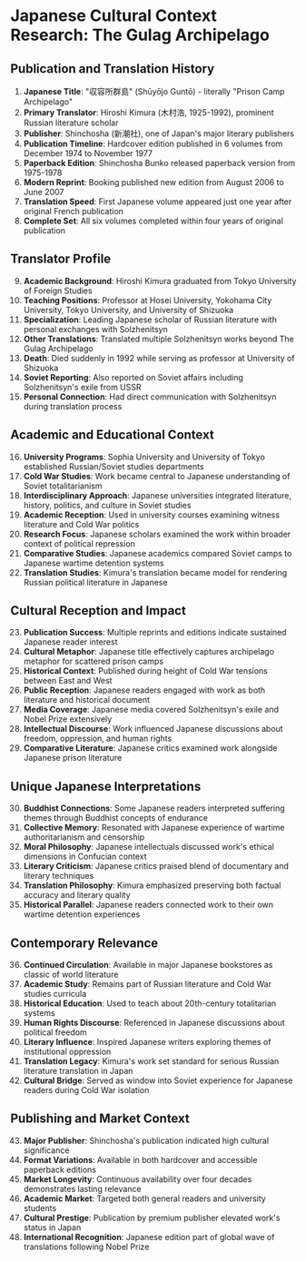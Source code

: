 # Japanese Cultural Context Research: The Gulag Archipelago

## Publication and Translation History

1. **Japanese Title**: "収容所群島" (Shūyōjo Guntō) - literally "Prison Camp Archipelago"
2. **Primary Translator**: Hiroshi Kimura (木村浩, 1925-1992), prominent Russian literature scholar
3. **Publisher**: Shinchosha (新潮社), one of Japan's major literary publishers
4. **Publication Timeline**: Hardcover edition published in 6 volumes from December 1974 to November 1977
5. **Paperback Edition**: Shinchosha Bunko released paperback version from 1975-1978
6. **Modern Reprint**: Booking published new edition from August 2006 to June 2007
7. **Translation Speed**: First Japanese volume appeared just one year after original French publication
8. **Complete Set**: All six volumes completed within four years of original publication

## Translator Profile

9. **Academic Background**: Hiroshi Kimura graduated from Tokyo University of Foreign Studies
10. **Teaching Positions**: Professor at Hosei University, Yokohama City University, Tokyo University, and University of Shizuoka
11. **Specialization**: Leading Japanese scholar of Russian literature with personal exchanges with Solzhenitsyn
12. **Other Translations**: Translated multiple Solzhenitsyn works beyond The Gulag Archipelago
13. **Death**: Died suddenly in 1992 while serving as professor at University of Shizuoka
14. **Soviet Reporting**: Also reported on Soviet affairs including Solzhenitsyn's exile from USSR
15. **Personal Connection**: Had direct communication with Solzhenitsyn during translation process

## Academic and Educational Context

16. **University Programs**: Sophia University and University of Tokyo established Russian/Soviet studies departments
17. **Cold War Studies**: Work became central to Japanese understanding of Soviet totalitarianism
18. **Interdisciplinary Approach**: Japanese universities integrated literature, history, politics, and culture in Soviet studies
19. **Academic Reception**: Used in university courses examining witness literature and Cold War politics
20. **Research Focus**: Japanese scholars examined the work within broader context of political repression
21. **Comparative Studies**: Japanese academics compared Soviet camps to Japanese wartime detention systems
22. **Translation Studies**: Kimura's translation became model for rendering Russian political literature in Japanese

## Cultural Reception and Impact

23. **Publication Success**: Multiple reprints and editions indicate sustained Japanese reader interest
24. **Cultural Metaphor**: Japanese title effectively captures archipelago metaphor for scattered prison camps
25. **Historical Context**: Published during height of Cold War tensions between East and West
26. **Public Reception**: Japanese readers engaged with work as both literature and historical document
27. **Media Coverage**: Japanese media covered Solzhenitsyn's exile and Nobel Prize extensively
28. **Intellectual Discourse**: Work influenced Japanese discussions about freedom, oppression, and human rights
29. **Comparative Literature**: Japanese critics examined work alongside Japanese prison literature

## Unique Japanese Interpretations

30. **Buddhist Connections**: Some Japanese readers interpreted suffering themes through Buddhist concepts of endurance
31. **Collective Memory**: Resonated with Japanese experience of wartime authoritarianism and censorship
32. **Moral Philosophy**: Japanese intellectuals discussed work's ethical dimensions in Confucian context
33. **Literary Criticism**: Japanese critics praised blend of documentary and literary techniques
34. **Translation Philosophy**: Kimura emphasized preserving both factual accuracy and literary quality
35. **Historical Parallel**: Japanese readers connected work to their own wartime detention experiences

## Contemporary Relevance

36. **Continued Circulation**: Available in major Japanese bookstores as classic of world literature
37. **Academic Study**: Remains part of Russian literature and Cold War studies curricula
38. **Historical Education**: Used to teach about 20th-century totalitarian systems
39. **Human Rights Discourse**: Referenced in Japanese discussions about political freedom
40. **Literary Influence**: Inspired Japanese writers exploring themes of institutional oppression
41. **Translation Legacy**: Kimura's work set standard for serious Russian literature translation in Japan
42. **Cultural Bridge**: Served as window into Soviet experience for Japanese readers during Cold War isolation

## Publishing and Market Context

43. **Major Publisher**: Shinchosha's publication indicated high cultural significance
44. **Format Variations**: Available in both hardcover and accessible paperback editions
45. **Market Longevity**: Continuous availability over four decades demonstrates lasting relevance
46. **Academic Market**: Targeted both general readers and university students
47. **Cultural Prestige**: Publication by premium publisher elevated work's status in Japan
48. **International Recognition**: Japanese edition part of global wave of translations following Nobel Prize